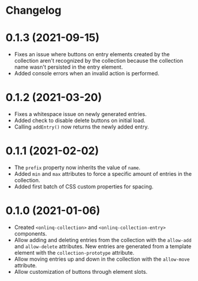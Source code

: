 # Changelog

# 0.1.3 (2021-09-15)

* Fixes an issue where buttons on entry elements created by the collection
  aren't recognized by the collection because the collection name wasn't
  persisted in the entry element.
* Added console errors when an invalid action is performed.

# 0.1.2 (2021-03-20)

* Fixes a whitespace issue on newly generated entries.
* Added check to disable delete buttons on initial load.
* Calling `addEntry()` now returns the newly added entry.

# 0.1.1 (2021-02-02)

* The `prefix` property now inherits the value of `name`.
* Added `min` and `max` attributes to force a specific amount of entries in the
  collection.
* Added first batch of CSS custom properties for spacing.

# 0.1.0 (2021-01-06)

* Created `<onlinq-collection>` and `<onlinq-collection-entry>` components.
* Allow adding and deleting entries from the collection with the `allow-add` and
  `allow-delete` attributes. New entries are generated from a template element
  with the `collection-prototype` attribute.
* Allow moving entries up and down in the collection with the `allow-move`
  attribute.
* Allow customization of buttons through element slots.  
